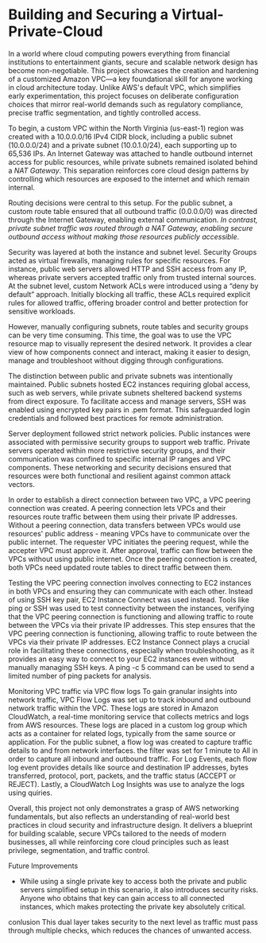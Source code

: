 # Building and Securing a Virtual-Private-Cloud
In a world where cloud computing powers everything from financial institutions to entertainment giants, secure and scalable network design has become non-negotiable. This project showcases the creation and hardening of a customized Amazon VPC—a key foundational skill for anyone working in cloud architecture today. Unlike AWS's default VPC, which simplifies early experimentation, this project focuses on deliberate configuration choices that mirror real-world demands such as regulatory compliance, precise traffic segmentation, and tightly controlled access.

To begin, a custom VPC within the North Virginia (us-east-1) region was created with a 10.0.0.0/16 IPv4 CIDR block, including a public subnet (10.0.0.0/24) and a private subnet (10.0.1.0/24), each supporting up to 65,536 IPs. An Internet Gateway was attached to handle outbound internet access for public resources, while private subnets remained isolated behind a _NAT Gateway_. This separation reinforces core cloud design patterns by controlling which resources are exposed to the internet and which remain internal.

Routing decisions were central to this setup. For the public subnet, a custom route table ensured that all outbound traffic (0.0.0.0/0) was directed through the Internet Gateway, enabling external communication. _In contrast, private subnet traffic was routed through a NAT Gateway, enabling secure outbound access without making those resources publicly accessible_.

Security was layered at both the instance and subnet level. Security Groups acted as virtual firewalls, managing rules for specific resources. For instance, public web servers allowed HTTP and SSH access from any IP, whereas private servers accepted traffic only from trusted internal sources. At the subnet level, custom Network ACLs were introduced using a “deny by default” approach. Initially blocking all traffic, these ACLs required explicit rules for allowed traffic, offering broader control and better protection for sensitive workloads.

However, manually configuring subnets, route tables and security groups can be very time consuming. This time, the goal was to use the VPC resource map to visually represent the desired network. It provides a clear view of how components connect and interact, making it easier to design, manage and troubleshoot without digging through configurations.

The distinction between public and private subnets was intentionally maintained. Public subnets hosted EC2 instances requiring global access, such as web servers, while private subnets sheltered backend systems from direct exposure. To facilitate access and manage servers, SSH was enabled using encrypted key pairs in .pem format. This safeguarded login credentials and followed best practices for remote administration. 

Server deployment followed strict network policies. Public instances were associated with permissive security groups to support web traffic. Private servers operated within more restrictive security groups, and their communication was confined to specific internal IP ranges and VPC components. These networking and security decisions ensured that resources were both functional and resilient against common attack vectors.

In order to establish a direct connection between two VPC, a VPC peering connection was created. A peering connection lets VPCs and their resources route traffic between them using their private IP addresses. Without a peering connection, data transfers between VPCs would use resources' public address - meaning VPCs have to communicate over the public internet. The requester VPC initiates the peering request, while the accepter VPC must approve it. After approval, traffic can flow between the VPCs without using public internet. Once the peering connection is created, both VPCs need updated route tables to direct traffic between them. 

Testing the VPC peering connection involves connecting to EC2 instances in both VPCs and ensuring they can communicate with each other. Instead of using SSH key pair, EC2 Instance Connect was used instead. Tools like ping or SSH was used to test connectivity between the instances, verifying that the VPC peering connection is functioning and allowing traffic to route between the VPCs via their private IP addresses. This step ensures that the VPC peering connection is functioning, allowing traffic to route between the VPCs via their private IP addresses. EC2 Instance Connect plays a crucial role in facilitating these connections, especially when troubleshooting, as it provides an easy way to connect to your EC2 instances even without manually managing SSH keys. A ping -c 5 command can be used to send a limited number of ping packets for analysis.

Monitoring VPC traffic via VPC flow logs
To gain granular insights into network traffic, VPC Flow Logs was set up to track inbound and outbound network traffic within the VPC. These logs are stored in Amazon CloudWatch, a real-time monitoring service that collects metrics and logs from AWS resources. These logs are placed in a custom log group which acts as a container for related logs, typically from the same source or application. For the public subnet, a flow log was created to capture traffic details to and from network interfaces. the filter was set for 1 minute to All in order to capture all inbound and outbound traffic. For Log Events, each flow log event provides details like source and destination IP addresses, bytes transferred, protocol, port, packets, and the traffic status (ACCEPT or REJECT). Lastly, a CloudWatch Log Insights was use to analyze the logs using quiries.


Overall, this project not only demonstrates a grasp of AWS networking fundamentals, but also reflects an understanding of real-world best practices in cloud security and infrastructure design. It delivers a blueprint for building scalable, secure VPCs tailored to the needs of modern businesses, all while reinforcing core cloud principles such as least privilege, segmentation, and traffic control.

Future Improvements
- While using a single private key to access both the private and public servers simplified setup in this scenario, it also introduces security risks. Anyone who obtains that key can gain access to all connected instances, which makes protecting the private key absolutely critical.

conlusion
This dual layer takes security to the next level as traffic must pass through multiple checks, which reduces the chances of unwanted access. 
